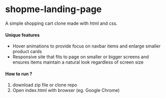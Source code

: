 # shopme-landing-page
A simple shopping cart clone made with html and css.

#### Unique features
- Hover animations to provide focus on navbar items and enlarge smaller product cards
- Responsive site that fits to page on smaller or bigger screens and ensures items maintain a natural look regardless of screen size

#### How to run ?
1. download zip file or clone repo
2. Open index.html with browser (eg. Google Chrome)
